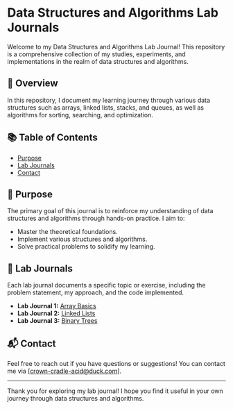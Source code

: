 # Data Structures and Algorithms Lab Journals

Welcome to my Data Structures and Algorithms Lab Journal! This repository is a comprehensive collection of my studies, experiments, and implementations in the realm of data structures and algorithms.

## 🚀 Overview

In this repository, I document my learning journey through various data structures such as arrays, linked lists, stacks, and queues, as well as algorithms for sorting, searching, and optimization. 

## 📚 Table of Contents

- [Purpose](#purpose)
- [Lab Journals](#lab-journals)
- [Contact](#contact)

## 🎯 Purpose

The primary goal of this journal is to reinforce my understanding of data structures and algorithms through hands-on practice. I aim to:
- Master the theoretical foundations.
- Implement various structures and algorithms.
- Solve practical problems to solidify my learning.

## 📝 Lab Journals

Each lab journal documents a specific topic or exercise, including the problem statement, my approach, and the code implemented.

- **Lab Journal 1:** [Array Basics](https://github.com/namher-sec/DSA-LAB/tree/main/DSA-Lab-1)
- **Lab Journal 2:** [Linked Lists](https://github.com/namher-sec/DSA-LAB/tree/main/DSA-Lab-2)
- **Lab Journal 3:** [Binary Trees](https://github.com/namher-sec/DSA-LAB/tree/main/DSA-Lab-3)

## 📬 Contact

Feel free to reach out if you have questions or suggestions! You can contact me via [crown-cradle-acid@duck.com].

---

Thank you for exploring my lab journal! I hope you find it useful in your own journey through data structures and algorithms.
